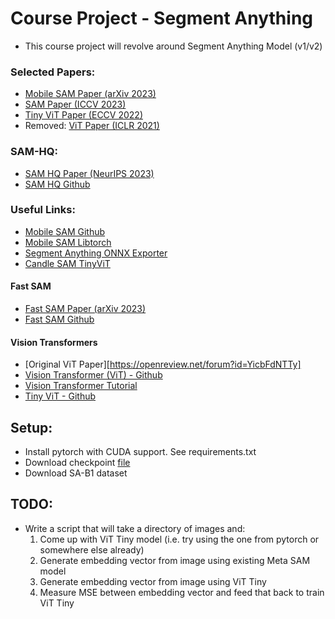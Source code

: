 # Course Project - Segment Anything
* This course project will revolve around Segment Anything Model (v1/v2)

### Selected Papers:
* [Mobile SAM Paper (arXiv 2023)](https://arxiv.org/pdf/2306.14289)
* [SAM Paper (ICCV 2023)](https://openaccess.thecvf.com/content/ICCV2023/papers/Kirillov_Segment_Anything_ICCV_2023_paper.pdf)
* [Tiny ViT Paper (ECCV 2022)](https://arxiv.org/abs/2207.10666)
* Removed: [ViT Paper (ICLR 2021)](https://openreview.net/pdf?id=YicbFdNTTy)

### SAM-HQ:
* [SAM HQ Paper (NeurIPS 2023)](https://proceedings.neurips.cc/paper_files/paper/2023/file/5f828e38160f31935cfe9f67503ad17c-Paper-Conference.pdf)
* [SAM HQ Github](https://github.com/SysCV/sam-hq/tree/main)

### Useful Links:
* [Mobile SAM Github](https://github.com/ChaoningZhang/MobileSAM?tab=readme-ov-file)
* [Mobile SAM Libtorch](https://github.com/cyrillkuettel/Libtorch-MobileSAM-Example)
* [Segment Anything ONNX Exporter](https://github.com/vietanhdev/samexporter)
* [Candle SAM TinyViT](https://github.com/huggingface/candle/blob/main/candle-transformers/src/models/segment_anything/tiny_vit.rs)

#### Fast SAM
* [Fast SAM Paper (arXiv 2023)](https://arxiv.org/pdf/2306.12156)
* [Fast SAM Github](https://github.com/CASIA-IVA-Lab/FastSAM)

#### Vision Transformers
* [Original ViT Paper][https://openreview.net/forum?id=YicbFdNTTy]
* [Vision Transformer (ViT) - Github](https://github.com/google-research/vision_transformer)
* [Vision Transformer Tutorial](https://www.v7labs.com/blog/vision-transformer-guide)
* [Tiny ViT - Github](https://github.com/microsoft/Cream/tree/main/TinyViT)


## Setup:
* Install pytorch with CUDA support. See requirements.txt
* Download checkpoint [file](https://dl.fbaipublicfiles.com/segment_anything/sam_vit_h_4b8939.pth)
* Download SA-B1 dataset

## TODO:
* Write a script that will take a directory of images and:
    1. Come up with ViT Tiny model (i.e. try using the one from pytorch or somewhere else already)
    2. Generate embedding vector from image using existing Meta SAM model
    3. Generate embedding vector from image using ViT Tiny
    4. Measure MSE between embedding vector and feed that back to train ViT Tiny